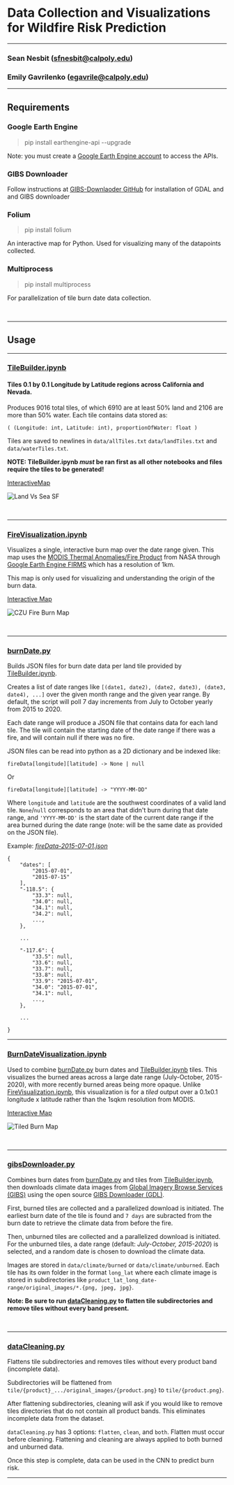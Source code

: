 # **Data Collection and Visualizations for Wildfire Risk Prediction**
---
### Sean Nesbit (sfnesbit@calpoly.edu)
### Emily Gavrilenko (egavrile@calpoly.edu)
---
## Requirements

### **Google Earth Engine**

 > pip install earthengine-api --upgrade

 Note: you must create a [Google Earth Engine account](https://signup.earthengine.google.com/#!/) to access the APIs.

### **GIBS Downloader**
Follow instructions at [GIBS-Downlaoder GitHub](https://github.com/spaceml-org/GIBS-Downloader) for installation of GDAL and and GIBS downloader

### **Folium**

 > pip install folium

An interactive map for Python. Used for visualizing many of the datapoints collected.

### **Multiprocess**

> pip install multiprocess

For parallelization of tile burn date data collection.

<br>

---

## **Usage**

---

### **[TileBuilder.ipynb](src/TileBuilder.ipynb)**

#### Tiles 0.1 by 0.1 Longitude by Latitude regions across California and Nevada.
Produces 9016 total tiles, of which 6910 are at least 50% land and 2106 are more than 50% water. Each tile contains data stored as:

`( (Longitude: int, Latitude: int), proportionOfWater: float )`

Tiles are saved to newlines in `data/allTiles.txt` `data/landTiles.txt` and `data/waterTiles.txt`. 

**NOTE: TileBuilder.ipynb *must* be ran first as all other notebooks and files require the tiles to be generated!**

[InteractiveMap](outputs/landVsSeaTiles.html)

![Land Vs Sea SF](outputs/landVsSeaSF.png)

<br>

---

### **[FireVisualization.ipynb](src/FireVisualization.ipynb)**

Visualizes a single, interactive burn map over the date range given. This map uses the [MODIS Thermal Anomalies/Fire Product](https://modis.gsfc.nasa.gov/data/dataprod/mod14.php) from NASA through [Google Earth Engine FIRMS](https://developers.google.com/earth-engine/datasets/catalog/FIRMS#bands) which has a resolution of 1km.

This map is only used for visualizing and understanding the origin of the burn data.

[Interactive Map](outputs/CZUFireBurnMap.html)

![CZU Fire Burn Map](outputs/CZUFireBurnMapSF.png)

<br>

---

### **[burnDate.py](src/burnDate.py)**

Builds JSON files for burn date data per land tile provided by [TileBuilder.ipynb](src/TileBuilder.ipynb).

Creates a list of date ranges like `[(date1, date2), (date2, date3), (date3, date4), ...]` over the given month range and the given year range. By default, the script will poll 7 day increments from July to October yearly from 2015 to 2020. 

Each date range will produce a JSON file that contains data for each land tile. The tile will contain the starting date of the date range if there was a fire, and will contain null if there was no fire.

JSON files can be read into python as a 2D dictionary and be indexed like: 

`fireData[longitude][latitude] -> None | null` 

Or

`fireData[longitude][latitude] -> "YYYY-MM-DD"`

Where `longitude` and `latitude` are the southwest coordinates of a valid land tile. `None`/`null` corresponds to an area that didn't burn during that date range, and `'YYYY-MM-DD'` is the start date of the current date range if the area burned during the date range (note: will be the same date as provided on the JSON file).

Example: [*fireData-2015-07-01.json*](data/burn/fireData-2015-07-01.json)
```
{
    "dates": [
        "2015-07-01",
        "2015-07-15"
    ],
    "-118.5": {
        "33.3": null,
        "34.0": null,
        "34.1": null,
        "34.2": null,
        ...,
    },
    
    ...
    
    "-117.6": {
        "33.5": null,
        "33.6": null,
        "33.7": null,
        "33.8": null,
        "33.9": "2015-07-01",
        "34.0": "2015-07-01",
        "34.1": null,
        ...,
    },

    ...

}
```


---

### **[BurnDateVisualization.ipynb](src/BurnDateVisualization.ipynb)**

Used to combine [burnDate.py](src/burnDate.py) burn dates and [TileBuilder.ipynb](src/TileBuilder.ipynb) tiles. This visualizes the burned areas across a large date range (July-October, 2015-2020), with more recently burned areas being more opaque. Unlike [FireVisualization.ipynb](src/FireVisualization.ipynb), this visualization is for a *tiled* output over a 0.1x0.1 longitude x latitude rather than the 1sqkm resolution from MODIS.

[Interactive Map](outputs/tiledBurnMap.html)

![Tiled Burn Map](outputs/tiledBurnMapSF.png)

<br>

---
### **[gibsDownloader.py](src/gibsDownloader.py)**

Combines burn dates from [burnDate.py](src/burnDate.py) and tiles from [TileBuilder.ipynb](src/TileBuilder.ipynb), then downloads climate data images from [Global Imagery Browse Services (GIBS)](https://earthdata.nasa.gov/eosdis/science-system-description/eosdis-components/gibs) using the open source [GIBS Downloader (GDL)](https://github.com/spaceml-org/GIBS-Downloader/blob/main/README.md). 

First, burned tiles are collected and a parallelized download is initiated. The earliest burn date of the tile is found and `7 days` are subracted from the burn date to retrieve the climate data from before the fire. 

Then, unburned tiles are collected and a parallelized download is initiated. For the unburned tiles, a date range (default: *July-October, 2015-2020*) is selected, and a random date is chosen to download the climate data.

Images are stored in `data/climate/burned` or `data/climate/unburned`. Each tile has its own folder in the format `long_lat` where each climate image is stored in subdirectories like `product_lat_long_date-range/original_images/*.{png, jpeg, jpg}`.

**Note: Be sure to run [dataCleaning.py](src/dataCleaning.py) to flatten tile subdirectories and remove tiles without every band present.** 

<br>

---
### **[dataCleaning.py](src/dataCleaning.py)**

Flattens tile subdirectories and removes tiles without every product band (incomplete data). 

Subdirectories will be flattened from `tile/{product}_.../original_images/{product.png}` to `tile/{product.png}`.

After flattening subdirectories, cleaning will ask if you would like to remove tiles directories that do not contain all product bands. This eliminates incomplete data from the dataset.

`dataCleaning.py` has 3 options: `flatten`, `clean`, and `both`. Flatten must occur before cleaning. Flattening and cleaning are always applied to both burned and unburned data.

Once this step is complete, data can be used in the CNN to predict burn risk.

---


